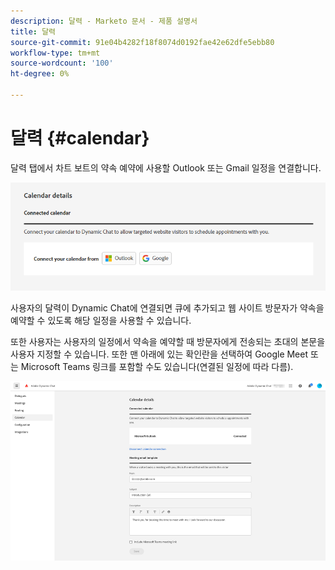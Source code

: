 ```yaml
---
description: 달력 - Marketo 문서 - 제품 설명서
title: 달력
source-git-commit: 91e04b4282f18f8074d0192fae42e62dfe5ebb80
workflow-type: tm+mt
source-wordcount: '100'
ht-degree: 0%

---
```


# 달력 {#calendar}

달력 탭에서 차트 보트의 약속 예약에 사용할 Outlook 또는 Gmail 일정을 연결합니다.

![](assets/calendar-1.png)

사용자의 달력이 Dynamic Chat에 연결되면 큐에 추가되고 웹 사이트 방문자가 약속을 예약할 수 있도록 해당 일정을 사용할 수 있습니다.

또한 사용자는 사용자의 일정에서 약속을 예약할 때 방문자에게 전송되는 초대의 본문을 사용자 지정할 수 있습니다. 또한 맨 아래에 있는 확인란을 선택하여 Google Meet 또는 Microsoft Teams 링크를 포함할 수도 있습니다(연결된 일정에 따라 다름).

![](assets/calendar-2.png)
